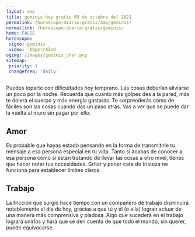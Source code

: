 ```yaml
---
layout: amp
title: geminis hoy gratis 05 de octubre del 2021 
permalink: /horoscopo-diario-gratis/amp/geminis/
normallink: /horoscopo-diario-gratis/geminis/
home: FALSE
horoscopo:
 signo: geminis
 video: -DQpmrrAIeU
ogimg: /images/geminis_char.png
sitemap:
 priority: 1
 changefreq: 'daily'
---
```



Puedes toparte con dificultades hoy temprano. Las cosas deberían aliviarse un poco por la noche. Recuerda que cuanto más golpes des a la pared, más te dolerá el cuerpo y más energía gastarás. Te sorprenderás cómo de fáciles son las cosas cuando das un paso atrás. Vas a ver que se puede dar la vuelta al muro sin pagar por ello.

## Amor

Es probable que hayas estado pensando en la forma de transmitirle tu mensaje a esa persona especial en tu vida. Tanto si acabas de conocer a esa persona como si están tratando de llevar las cosas a otro nivel, tienes que hacer notar tus necesidades. Gritar y poner cara de tristeza no funciona para establecer límites claros.

## Trabajo

La fricción que surgió hace tiempo con un compañero de trabajo disminuirá notablemente el día de hoy, gracias a que tú y él (o ella) logran actuar de una manera más comprensiva y piadosa. Algo que sucederá en el trabajo logrará unirlos y hará que se den cuenta de que todo el mundo, sin querer, puede equivocarse.